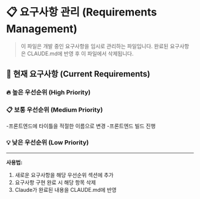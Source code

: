 # 📋 요구사항 관리 (Requirements Management)

> 이 파일은 개발 중인 요구사항을 임시로 관리하는 파일입니다.
> 완료된 요구사항은 CLAUDE.md에 반영 후 이 파일에서 삭제됩니다.

## 📌 현재 요구사항 (Current Requirements)
### 🔥 높은 우선순위 (High Priority)
<!-- 긴급하게 처리해야 할 요구사항들 -->


### 📋 보통 우선순위 (Medium Priority)
<!-- 일반적인 기능 개선 및 추가 요구사항들 -->
-프론트엔드에 타이틀을 적절한 이름으로 변경
-프론트엔드 빌드 진행

### 💡 낮은 우선순위 (Low Priority)
<!-- 나중에 고려해볼 수 있는 요구사항들 -->


---
**사용법:**
1. 새로운 요구사항을 해당 우선순위 섹션에 추가
2. 요구사항 구현 완료 시 해당 항목 삭제
3. Claude가 완료된 내용을 CLAUDE.md에 반영